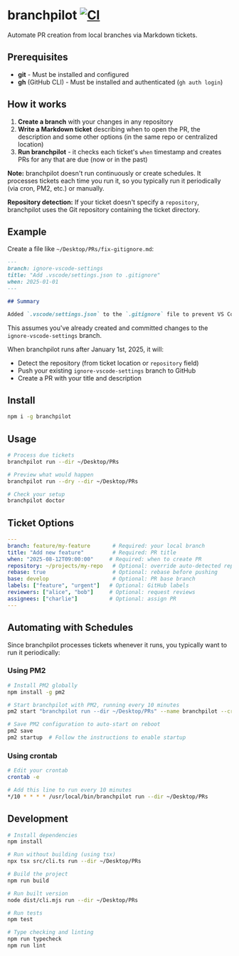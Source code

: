# branchpilot [![CI](https://github.com/AlecRust/branchpilot/actions/workflows/ci.yml/badge.svg)](https://github.com/AlecRust/branchpilot/actions/workflows/ci.yml)

Automate PR creation from local branches via Markdown tickets.

## Prerequisites

- **git** - Must be installed and configured
- **gh** (GitHub CLI) - Must be installed and authenticated (`gh auth login`)

## How it works

1. **Create a branch** with your changes in any repository
2. **Write a Markdown ticket** describing when to open the PR, the description and some other options (in the same repo or centralized location)
3. **Run branchpilot** - it checks each ticket's `when` timestamp and creates PRs for any that are due (now or in the past)

**Note:** branchpilot doesn't run continuously or create schedules. It processes tickets each time you run it, so you typically run it periodically (via cron, PM2, etc.) or manually.

**Repository detection:** If your ticket doesn't specify a `repository`, branchpilot uses the Git repository containing the ticket directory.

## Example

Create a file like `~/Desktop/PRs/fix-gitignore.md`:

```markdown
---
branch: ignore-vscode-settings
title: "Add .vscode/settings.json to .gitignore"
when: 2025-01-01
---

## Summary

Added `.vscode/settings.json` to the `.gitignore` file to prevent VS Code workspace settings from being committed to the repository.
```

This assumes you've already created and committed changes to the `ignore-vscode-settings` branch.

When branchpilot runs after January 1st, 2025, it will:

- Detect the repository (from ticket location or `repository` field)
- Push your existing `ignore-vscode-settings` branch to GitHub
- Create a PR with your title and description

## Install

```bash
npm i -g branchpilot
```

## Usage

```bash
# Process due tickets
branchpilot run --dir ~/Desktop/PRs

# Preview what would happen
branchpilot run --dry --dir ~/Desktop/PRs

# Check your setup
branchpilot doctor
```

## Ticket Options

```yaml
---
branch: feature/my-feature       # Required: your local branch
title: "Add new feature"         # Required: PR title
when: "2025-08-12T09:00:00"     # Required: when to create PR
repository: ~/projects/my-repo   # Optional: override auto-detected repo
rebase: true                     # Optional: rebase before pushing
base: develop                    # Optional: PR base branch
labels: ["feature", "urgent"]   # Optional: GitHub labels
reviewers: ["alice", "bob"]     # Optional: request reviews
assignees: ["charlie"]          # Optional: assign PR
---
```

## Automating with Schedules

Since branchpilot processes tickets whenever it runs, you typically want to run it periodically:

### Using PM2

```bash
# Install PM2 globally
npm install -g pm2

# Start branchpilot with PM2, running every 10 minutes
pm2 start "branchpilot run --dir ~/Desktop/PRs" --name branchpilot --cron "*/10 * * * *"

# Save PM2 configuration to auto-start on reboot
pm2 save
pm2 startup  # Follow the instructions to enable startup
```

### Using crontab

```bash
# Edit your crontab
crontab -e

# Add this line to run every 10 minutes
*/10 * * * * /usr/local/bin/branchpilot run --dir ~/Desktop/PRs
```

## Development

```bash
# Install dependencies
npm install

# Run without building (using tsx)
npx tsx src/cli.ts run --dir ~/Desktop/PRs

# Build the project
npm run build

# Run built version
node dist/cli.mjs run --dir ~/Desktop/PRs

# Run tests
npm test

# Type checking and linting
npm run typecheck
npm run lint
